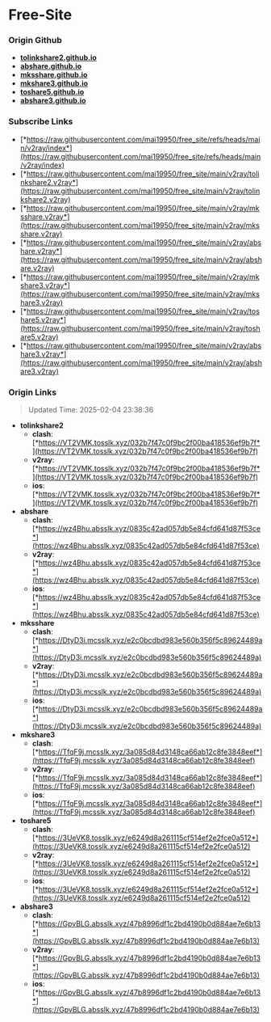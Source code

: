 # Free-Site

### Origin Github

- [**tolinkshare2.github.io**](https://github.com/tolinkshare2/tolinkshare2.github.io)
- [**abshare.github.io**](https://github.com/abshare/abshare.github.io)
- [**mksshare.github.io**](https://github.com/mksshare/mksshare.github.io)
- [**mkshare3.github.io**](https://github.com/mkshare3/mkshare3.github.io)
- [**toshare5.github.io**](https://github.com/toshare5/toshare5.github.io)
- [**abshare3.github.io**](https://github.com/abshare3/abshare3.github.io)

### Subscribe Links

- [*https://raw.githubusercontent.com/mai19950/free_site/refs/heads/main/v2ray/index*](https://raw.githubusercontent.com/mai19950/free_site/refs/heads/main/v2ray/index)
- [*https://raw.githubusercontent.com/mai19950/free_site/main/v2ray/tolinkshare2.v2ray*](https://raw.githubusercontent.com/mai19950/free_site/main/v2ray/tolinkshare2.v2ray)
- [*https://raw.githubusercontent.com/mai19950/free_site/main/v2ray/mksshare.v2ray*](https://raw.githubusercontent.com/mai19950/free_site/main/v2ray/mksshare.v2ray)
- [*https://raw.githubusercontent.com/mai19950/free_site/main/v2ray/abshare.v2ray*](https://raw.githubusercontent.com/mai19950/free_site/main/v2ray/abshare.v2ray)
- [*https://raw.githubusercontent.com/mai19950/free_site/main/v2ray/mkshare3.v2ray*](https://raw.githubusercontent.com/mai19950/free_site/main/v2ray/mkshare3.v2ray)
- [*https://raw.githubusercontent.com/mai19950/free_site/main/v2ray/toshare5.v2ray*](https://raw.githubusercontent.com/mai19950/free_site/main/v2ray/toshare5.v2ray)
- [*https://raw.githubusercontent.com/mai19950/free_site/main/v2ray/abshare3.v2ray*](https://raw.githubusercontent.com/mai19950/free_site/main/v2ray/abshare3.v2ray)

### Origin Links

> Updated Time: 2025-02-04 23:38:36

- **tolinkshare2**
  - **clash**: [*https://VT2VMK.tosslk.xyz/032b7f47c0f9bc2f00ba418536ef9b7f*](https://VT2VMK.tosslk.xyz/032b7f47c0f9bc2f00ba418536ef9b7f)
  - **v2ray**: [*https://VT2VMK.tosslk.xyz/032b7f47c0f9bc2f00ba418536ef9b7f*](https://VT2VMK.tosslk.xyz/032b7f47c0f9bc2f00ba418536ef9b7f)
  - **ios**: [*https://VT2VMK.tosslk.xyz/032b7f47c0f9bc2f00ba418536ef9b7f*](https://VT2VMK.tosslk.xyz/032b7f47c0f9bc2f00ba418536ef9b7f)
- **abshare**
  - **clash**: [*https://wz4Bhu.absslk.xyz/0835c42ad057db5e84cfd641d87f53ce*](https://wz4Bhu.absslk.xyz/0835c42ad057db5e84cfd641d87f53ce)
  - **v2ray**: [*https://wz4Bhu.absslk.xyz/0835c42ad057db5e84cfd641d87f53ce*](https://wz4Bhu.absslk.xyz/0835c42ad057db5e84cfd641d87f53ce)
  - **ios**: [*https://wz4Bhu.absslk.xyz/0835c42ad057db5e84cfd641d87f53ce*](https://wz4Bhu.absslk.xyz/0835c42ad057db5e84cfd641d87f53ce)
- **mksshare**
  - **clash**: [*https://DtyD3i.mcsslk.xyz/e2c0bcdbd983e560b356f5c89624489a*](https://DtyD3i.mcsslk.xyz/e2c0bcdbd983e560b356f5c89624489a)
  - **v2ray**: [*https://DtyD3i.mcsslk.xyz/e2c0bcdbd983e560b356f5c89624489a*](https://DtyD3i.mcsslk.xyz/e2c0bcdbd983e560b356f5c89624489a)
  - **ios**: [*https://DtyD3i.mcsslk.xyz/e2c0bcdbd983e560b356f5c89624489a*](https://DtyD3i.mcsslk.xyz/e2c0bcdbd983e560b356f5c89624489a)
- **mkshare3**
  - **clash**: [*https://TfqF9j.mcsslk.xyz/3a085d84d3148ca66ab12c8fe3848eef*](https://TfqF9j.mcsslk.xyz/3a085d84d3148ca66ab12c8fe3848eef)
  - **v2ray**: [*https://TfqF9j.mcsslk.xyz/3a085d84d3148ca66ab12c8fe3848eef*](https://TfqF9j.mcsslk.xyz/3a085d84d3148ca66ab12c8fe3848eef)
  - **ios**: [*https://TfqF9j.mcsslk.xyz/3a085d84d3148ca66ab12c8fe3848eef*](https://TfqF9j.mcsslk.xyz/3a085d84d3148ca66ab12c8fe3848eef)
- **toshare5**
  - **clash**: [*https://3UeVK8.tosslk.xyz/e6249d8a261115cf514ef2e2fce0a512*](https://3UeVK8.tosslk.xyz/e6249d8a261115cf514ef2e2fce0a512)
  - **v2ray**: [*https://3UeVK8.tosslk.xyz/e6249d8a261115cf514ef2e2fce0a512*](https://3UeVK8.tosslk.xyz/e6249d8a261115cf514ef2e2fce0a512)
  - **ios**: [*https://3UeVK8.tosslk.xyz/e6249d8a261115cf514ef2e2fce0a512*](https://3UeVK8.tosslk.xyz/e6249d8a261115cf514ef2e2fce0a512)
- **abshare3**
  - **clash**: [*https://GpvBLG.absslk.xyz/47b8996df1c2bd4190b0d884ae7e6b13*](https://GpvBLG.absslk.xyz/47b8996df1c2bd4190b0d884ae7e6b13)
  - **v2ray**: [*https://GpvBLG.absslk.xyz/47b8996df1c2bd4190b0d884ae7e6b13*](https://GpvBLG.absslk.xyz/47b8996df1c2bd4190b0d884ae7e6b13)
  - **ios**: [*https://GpvBLG.absslk.xyz/47b8996df1c2bd4190b0d884ae7e6b13*](https://GpvBLG.absslk.xyz/47b8996df1c2bd4190b0d884ae7e6b13)
